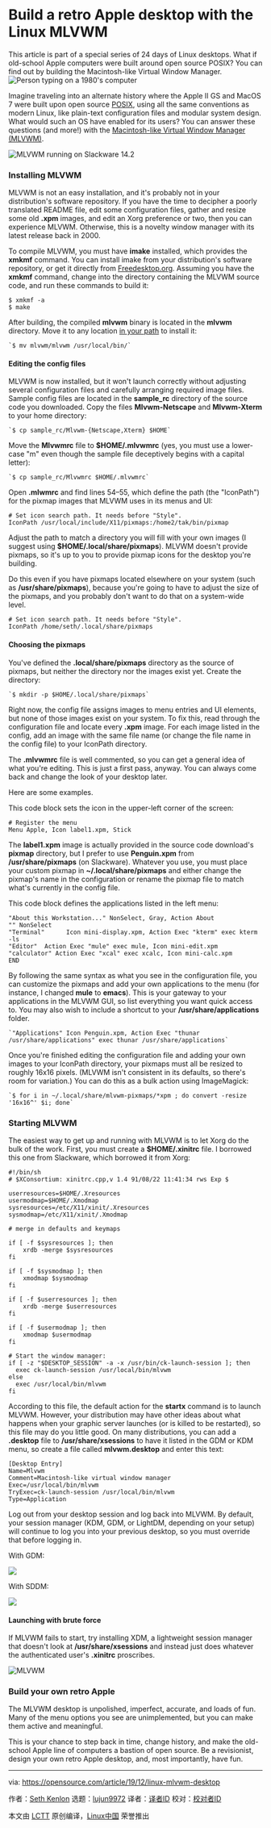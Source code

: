 [#]: collector: (lujun9972)
[#]: translator: ( )
[#]: reviewer: ( )
[#]: publisher: ( )
[#]: url: ( )
[#]: subject: (Build a retro Apple desktop with the Linux MLVWM)
[#]: via: (https://opensource.com/article/19/12/linux-mlvwm-desktop)
[#]: author: (Seth Kenlon https://opensource.com/users/seth)

Build a retro Apple desktop with the Linux MLVWM
======
This article is part of a special series of 24 days of Linux desktops.
What if old-school Apple computers were built around open source POSIX?
You can find out by building the Macintosh-like Virtual Window Manager.
![Person typing on a 1980's computer][1]

Imagine traveling into an alternate history where the Apple II GS and MacOS 7 were built upon open source [POSIX][2], using all the same conventions as modern Linux, like plain-text configuration files and modular system design. What would such an OS have enabled for its users? You can answer these questions (and more!) with the [Macintosh-like Virtual Window Manager (MLVWM)][3].

![MLVWM running on Slackware 14.2][4]

### Installing MLVWM

MLVWM is not an easy installation, and it's probably not in your distribution's software repository. If you have the time to decipher a poorly translated README file, edit some configuration files, gather and resize some old **.xpm** images, and edit an Xorg preference or two, then you can experience MLVWM. Otherwise, this is a novelty window manager with its latest release back in 2000.

To compile MLVWM, you must have **imake** installed, which provides the **xmkmf** command. You can install imake from your distribution's software repository, or get it directly from [Freedesktop.org][5]. Assuming you have the **xmkmf** command, change into the directory containing the MLVWM source code, and run these commands to build it:


```
$ xmkmf -a
$ make
```

After building, the compiled **mlvwm** binary is located in the **mlvwm** directory. Move it to any location [in your path][6] to install it:


```
`$ mv mlvwm/mlvwm /usr/local/bin/`
```

#### Editing the config files

MLVWM is now installed, but it won't launch correctly without adjusting several configuration files and carefully arranging required image files. Sample config files are located in the **sample_rc** directory of the source code you downloaded. Copy the files **Mlvwm-Netscape** and **Mlvwm-Xterm** to your home directory:


```
`$ cp sample_rc/Mlvwm-{Netscape,Xterm} $HOME`
```

Move the **Mlvwmrc** file to **$HOME/.mlvwmrc** (yes, you must use a lower-case "m" even though the sample file deceptively begins with a capital letter):


```
`$ cp sample_rc/Mlvwmrc $HOME/.mlvwmrc`
```

Open **.mlwmrc** and find lines 54–55, which define the path (the "IconPath") for the pixmap images that MLVWM uses in its menus and UI:


```
# Set icon search path. It needs before "Style".
IconPath /usr/local/include/X11/pixmaps:/home2/tak/bin/pixmap
```

Adjust the path to match a directory you will fill with your own images (I suggest using **$HOME/.local/share/pixmaps**). MLVWM doesn't provide pixmaps, so it's up to you to provide pixmap icons for the desktop you're building.

Do this even if you have pixmaps located elsewhere on your system (such as **/usr/share/pixmaps**), because you're going to have to adjust the size of the pixmaps, and you probably don't want to do that on a system-wide level.


```
# Set icon search path. It needs before "Style".
IconPath /home/seth/.local/share/pixmaps
```

#### Choosing the pixmaps

You've defined the **.local/share/pixmaps** directory as the source of pixmaps, but neither the directory nor the images exist yet. Create the directory:


```
`$ mkdir -p $HOME/.local/share/pixmaps`
```

Right now, the config file assigns images to menu entries and UI elements, but none of those images exist on your system. To fix this, read through the configuration file and locate every **.xpm** image. For each image listed in the config, add an image with the same file name (or change the file name in the config file) to your IconPath directory.

The **.mlvwmrc** file is well commented, so you can get a general idea of what you're editing. This is just a first pass, anyway. You can always come back and change the look of your desktop later.

Here are some examples.

This code block sets the icon in the upper-left corner of the screen:


```
# Register the menu
Menu Apple, Icon label1.xpm, Stick
```

The **label1.xpm** image is actually provided in the source code download's **pixmap** directory, but I prefer to use **Penguin.xpm** from **/usr/share/pixmaps** (on Slackware). Whatever you use, you must place your custom pixmap in **~/.local/share/pixmaps** and either change the pixmap's name in the configuration or rename the pixmap file to match what's currently in the config file.

This code block defines the applications listed in the left menu:


```
"About this Workstation..." NonSelect, Gray, Action About
"" NonSelect
"Terminal"      Icon mini-display.xpm, Action Exec "kterm" exec kterm -ls
"Editor"  Action Exec "mule" exec mule, Icon mini-edit.xpm
"calculator" Action Exec "xcal" exec xcalc, Icon mini-calc.xpm
END
```

By following the same syntax as what you see in the configuration file, you can customize the pixmaps and add your own applications to the menu (for instance, I changed **mule** to **emacs**). This is your gateway to your applications in the MLVWM GUI, so list everything you want quick access to. You may also wish to include a shortcut to your **/usr/share/applications** folder.


```
`"Applications" Icon Penguin.xpm, Action Exec "thunar /usr/share/applications" exec thunar /usr/share/applications`
```

Once you're finished editing the configuration file and adding your own images to your IconPath directory, your pixmaps must all be resized to roughly 16x16 pixels. (MLVWM isn't consistent in its defaults, so there's room for variation.) You can do this as a bulk action using ImageMagick:


```
`$ for i in ~/.local/share/mlvwm-pixmaps/*xpm ; do convert -resize '16x16^' $i; done`
```

### Starting MLVWM

The easiest way to get up and running with MLVWM is to let Xorg do the bulk of the work. First, you must create a **$HOME/.xinitrc** file. I borrowed this one from Slackware, which borrowed it from Xorg:


```
#!/bin/sh
# $XConsortium: xinitrc.cpp,v 1.4 91/08/22 11:41:34 rws Exp $

userresources=$HOME/.Xresources
usermodmap=$HOME/.Xmodmap
sysresources=/etc/X11/xinit/.Xresources
sysmodmap=/etc/X11/xinit/.Xmodmap

# merge in defaults and keymaps

if [ -f $sysresources ]; then
    xrdb -merge $sysresources
fi

if [ -f $sysmodmap ]; then
    xmodmap $sysmodmap
fi

if [ -f $userresources ]; then
    xrdb -merge $userresources
fi

if [ -f $usermodmap ]; then
    xmodmap $usermodmap
fi

# Start the window manager:
if [ -z "$DESKTOP_SESSION" -a -x /usr/bin/ck-launch-session ]; then
  exec ck-launch-session /usr/local/bin/mlvwm
else
  exec /usr/local/bin/mlvwm
fi
```

According to this file, the default action for the **startx** command is to launch MLVWM. However, your distribution may have other ideas about what happens when your graphic server launches (or is killed to be restarted), so this file may do you little good. On many distributions, you can add a **.desktop** file to **/usr/share/xsessions** to have it listed in the GDM or KDM menu, so create a file called **mlvwm.desktop** and enter this text:


```
[Desktop Entry]
Name=Mlvwm
Comment=Macintosh-like virtual window manager
Exec=/usr/local/bin/mlvwm
TryExec=ck-launch-session /usr/local/bin/mlvwm
Type=Application
```

Log out from your desktop session and log back into MLVWM. By default, your session manager (KDM, GDM, or LightDM, depending on your setup) will continue to log you into your previous desktop, so you must override that before logging in.

With GDM:

![][7]

With SDDM:

![][8]

#### Launching with brute force

If MLVWM fails to start, try installing XDM, a lightweight session manager that doesn't look at **/usr/share/xsessions** and instead just does whatever the authenticated user's **.xinitrc** proscribes.

![MLVWM][9]

### Build your own retro Apple

The MLVWM desktop is unpolished, imperfect, accurate, and loads of fun. Many of the menu options you see are unimplemented, but you can make them active and meaningful.

This is your chance to step back in time, change history, and make the old-school Apple line of computers a bastion of open source. Be a revisionist, design your own retro Apple desktop, and, most importantly, have fun.

--------------------------------------------------------------------------------

via: https://opensource.com/article/19/12/linux-mlvwm-desktop

作者：[Seth Kenlon][a]
选题：[lujun9972][b]
译者：[译者ID](https://github.com/译者ID)
校对：[校对者ID](https://github.com/校对者ID)

本文由 [LCTT](https://github.com/LCTT/TranslateProject) 原创编译，[Linux中国](https://linux.cn/) 荣誉推出

[a]: https://opensource.com/users/seth
[b]: https://github.com/lujun9972
[1]: https://opensource.com/sites/default/files/styles/image-full-size/public/lead-images/1980s-computer-yearbook.png?itok=eGOYEKK- (Person typing on a 1980's computer)
[2]: https://opensource.com/article/19/7/what-posix-richard-stallman-explains
[3]: http://www2u.biglobe.ne.jp/~y-miyata/mlvwm.html
[4]: https://opensource.com/sites/default/files/uploads/advent-mlvwm-file.jpg (MLVWM running on Slackware 14.2)
[5]: http://cgit.freedesktop.org/xorg/util/imake
[6]: https://opensource.com/article/17/6/set-path-linux
[7]: https://opensource.com/sites/default/files/advent-gdm_2.jpg
[8]: https://opensource.com/sites/default/files/advent-kdm_1.jpg
[9]: https://opensource.com/sites/default/files/uploads/advent-mlvwm-chess.jpg (MLVWM)

